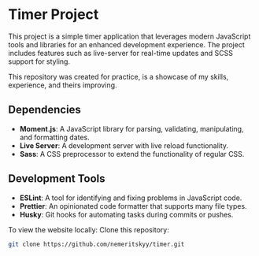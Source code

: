# Timer Project

This project is a simple timer application that leverages modern JavaScript tools and libraries for an enhanced development experience. The project includes features such as live-server for real-time updates and SCSS support for styling.

This repository was created for practice, is a showcase of my skills, experience, and theirs improving.

## Dependencies

- **Moment.js**: A JavaScript library for parsing, validating, manipulating, and formatting dates.
- **Live Server**: A development server with live reload functionality.
- **Sass**: A CSS preprocessor to extend the functionality of regular CSS.
  
## Development Tools

- **ESLint**: A tool for identifying and fixing problems in JavaScript code.
- **Prettier**: An opinionated code formatter that supports many file types.
- **Husky**: Git hooks for automating tasks during commits or pushes.

To view the website locally:
Clone this repository:

```bash
git clone https://github.com/nemeritskyy/timer.git
```